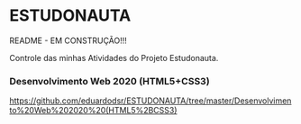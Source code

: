 # ESTUDONAUTA

README - EM CONSTRUÇÃO!!!

Controle das minhas Atividades do Projeto Estudonauta.

### Desenvolvimento Web 2020 (HTML5+CSS3)
https://github.com/eduardodsr/ESTUDONAUTA/tree/master/Desenvolvimento%20Web%202020%20(HTML5%2BCSS3)

